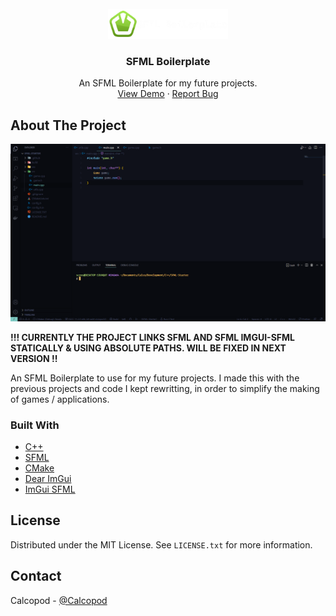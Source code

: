 <br />
<div align="center">
  <a href="https://github.com/CalcoDev/SFML-Boilerplate">
    <img src=".github/images/logo.png" alt="Logo" width="192" height="48">
  </a>

  <h3 align="center">SFML Boilerplate</h3>

  <p align="center">
    An SFML Boilerplate for my future projects.
    <br />
    <a href="https://github.com/CalcoDev/SFML-Boilerplate">View Demo</a>
    ·
    <a href="https://github.com/CalcoDev/SFML-Boilerplate/issues">Report Bug</a>
  </p>
</div>

<!-- ABOUT THE PROJECT -->

## About The Project

[![Product Name Screen Shot][product-screenshot]](https://github.com/CalcoDev/SFML-Boilerplate)

**!!! CURRENTLY THE PROJECT LINKS SFML AND SFML IMGUI-SFML STATICALLY & USING ABSOLUTE PATHS. WILL BE FIXED IN NEXT VERSION !!** </br>

An SFML Boilerplate to use for my future projects.
I made this with the previous projects and code I kept rewritting, in order to simplify the making of games / applications.

### Built With

- [C++](https://en.wikipedia.org/wiki/C%2B%2B)
- [SFML](https://www.sfml-dev.org/index.php)
- [CMake](https://cmake.org/)
- [Dear ImGui](https://github.com/ocornut/imgui)
- [ImGui SFML](https://github.com/eliasdaler/imgui-sfml)

## License

Distributed under the MIT License. See `LICENSE.txt` for more information.

<!-- CONTACT -->

## Contact

Calcopod - [@Calcopod](https://twitter.com/Calcopod2)

[product-screenshot]: ./.github/images/product_screenshot.png
